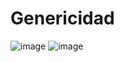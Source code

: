 # Genericidad
![image](https://github.com/user-attachments/assets/39ad42e8-57aa-42bf-bc93-c9c058b070c0)
![image](https://github.com/user-attachments/assets/1e163371-a37f-4255-931a-42655cd7d4f7)
